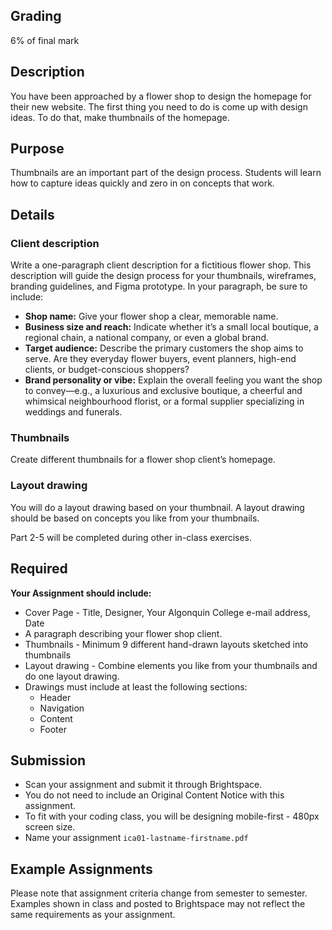 ## Grading

6% of final mark

## Description

You have been approached by a flower shop to design the homepage for their new website. The first thing you need to do is come up with design ideas. To do that, make thumbnails of the homepage.

## Purpose

Thumbnails are an important part of the design process. Students will learn how to capture ideas quickly and zero in on concepts that work.

## Details

### Client description

Write a one-paragraph client description for a fictitious flower shop. This description will guide the design process for your thumbnails, wireframes, branding guidelines, and Figma prototype. In your paragraph, be sure to include:

- **Shop name:** Give your flower shop a clear, memorable name.
- **Business size and reach:** Indicate whether it’s a small local boutique, a regional chain, a national company, or even a global brand.
- **Target audience:** Describe the primary customers the shop aims to serve. Are they everyday flower buyers, event planners, high-end clients, or budget-conscious shoppers?
- **Brand personality or vibe:** Explain the overall feeling you want the shop to convey—e.g., a luxurious and exclusive boutique, a cheerful and whimsical neighbourhood florist, or a formal supplier specializing in weddings and funerals.

### Thumbnails

Create different thumbnails for a flower shop client’s homepage.

### Layout drawing

You will do a layout drawing based on your thumbnail. A layout drawing should be based on concepts you like from your thumbnails.

Part 2-5 will be completed during other in-class exercises.

## Required

**Your Assignment should include:**

- Cover Page - Title, Designer, Your Algonquin College e-mail address, Date
- A paragraph describing your flower shop client.
- Thumbnails - Minimum 9 different hand-drawn layouts sketched into thumbnails
- Layout drawing - Combine elements you like from your thumbnails and do one layout drawing.
- Drawings must include at least the following sections:
  - Header
  - Navigation
  - Content
  - Footer

## Submission

- Scan your assignment and submit it through Brightspace.
- You do not need to include an Original Content Notice with this assignment.
- To fit with your coding class, you will be designing mobile-first - 480px screen size.
- Name your assignment `ica01-lastname-firstname.pdf`

## Example Assignments

Please note that assignment criteria change from semester to semester. Examples shown in class and posted to Brightspace may not reflect the same requirements as your assignment.
